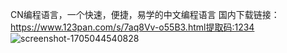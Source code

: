 CN编程语言，一个快速，便捷，易学的中文编程语言
国内下载链接：https://www.123pan.com/s/7aq8Vv-o55B3.html提取码:1234
![screenshot-1705044540828](https://github.com/HeiKe-Tom/CN-Language/assets/140880011/5a84d7bb-9b9b-4144-a6fc-2413d00ee374)

